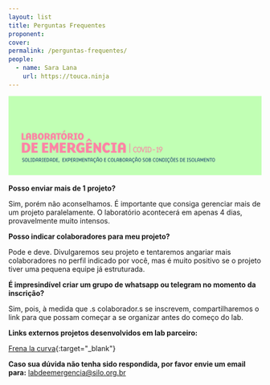 ```yaml
---
layout: list
title: Perguntas Frequentes
proponent: 
cover: 
permalink: /perguntas-frequentes/
people:
  - name: Sara Lana
    url: https://touca.ninja
---
```


![](/media/images/covers/cover3.jpg)

**Posso enviar mais de 1 projeto?**

Sim, porém não aconselhamos.
É importante que consiga gerenciar mais de um projeto paralelamente.
O laboratório acontecerá em apenas 4 dias, provavelmente muito intensos. 


**Posso indicar colaboradores para meu projeto?**

Pode e deve.
Divulgaremos seu projeto e tentaremos angariar mais colaboradores no perfil indicado por você, mas é muito positivo se o projeto tiver uma pequena equipe já estruturada.


**É impresindível criar um grupo de whatsapp ou telegram no momento da inscrição?**

Sim, pois, à medida que .s colaborador.s se inscrevem, compartilharemos o link para que possam começar a se organizar antes do começo do lab.


**Links externos projetos desenvolvidos em lab parceiro:**
  
[Frena la curva](https://frenalacurva.net/){:target="_blank"}
  

**Caso sua dúvida não tenha sido respondida, por favor envie um email para:** labdeemergencia@silo.org.br
